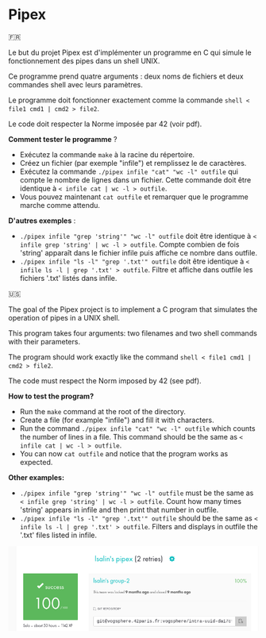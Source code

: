 # Pipex

🇫🇷

Le but du projet Pipex est d'implémenter un programme en C qui simule le fonctionnement des pipes dans un shell UNIX.

Ce programme prend quatre arguments : deux noms de fichiers et deux commandes shell avec leurs paramètres.

Le programme doit fonctionner exactement comme la commande `shell < file1 cmd1 | cmd2 > file2`.

Le code doit respecter la Norme imposée par 42 (voir pdf).

__Comment tester le programme__ ?

* Exécutez la commande `make` à la racine du répertoire.
* Créez un fichier (par exemple "infile") et remplissez le de caractères.
* Exécutez la commande `./pipex infile "cat" "wc -l" outfile` qui compte le nombre de lignes dans un fichier. Cette commande doit être identique à `< infile cat | wc -l > outfile`.
* Vous pouvez maintenant `cat outfile` et remarquer que le programme marche comme attendu.
  
__D'autres exemples__ :

* `./pipex infile "grep 'string'" "wc -l" outfile` doit être identique à `< infile grep 'string' | wc -l > outfile`. Compte combien de fois 'string' apparaît dans le fichier infile puis affiche ce nombre dans outfile.
* `./pipex infile "ls -l" "grep '.txt'" outfile` doit être identique à `< infile ls -l | grep '.txt' > outfile`. Filtre et affiche dans outfile les fichiers '.txt' listés dans infile.

🇺🇸

The goal of the Pipex project is to implement a C program that simulates the operation of pipes in a UNIX shell.

This program takes four arguments: two filenames and two shell commands with their parameters.

The program should work exactly like the command `shell < file1 cmd1 | cmd2 > file2`.

The code must respect the Norm imposed by 42 (see pdf).

__How to test the program?__

* Run the `make` command at the root of the directory.
* Create a file (for example "infile") and fill it with characters.
* Run the command `./pipex infile "cat" "wc -l" outfile` which counts the number of lines in a file. This command should be the same as `< infile cat | wc -l > outfile`.
* You can now `cat outfile` and notice that the program works as expected.

__Other examples:__

* `./pipex infile "grep 'string'" "wc -l" outfile` must be the same as `< infile grep 'string' | wc -l > outfile`. Count how many times 'string' appears in infile and then print that number in outfile.
* `./pipex infile "ls -l" "grep '.txt'" outfile` should be the same as `< infile ls -l | grep '.txt' > outfile`. Filters and displays in outfile the '.txt' files listed in infile.

![Rating](rating.png)
